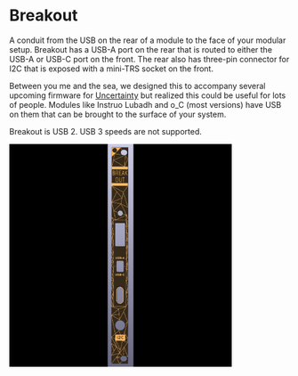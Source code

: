 # Breakout

A conduit from the USB on the rear of a module to the face of your modular setup. Breakout has a USB-A port on the rear that is routed to either the USB-A or USB-C port on the front. The rear also has three-pin connector for I2C that is exposed with a mini-TRS socket on the front.

Between you me and the sea, we designed this to accompany several upcoming firmware for [Uncertainty](https://oamodular.org/products/uncertainty) but realized this could be useful for lots of people. Modules like Instruo Lubadh and o_C (most versions) have USB on them that can be brought to the surface of your system.

Breakout is USB 2. USB 3 speeds are not supported.

<img src="breakout6.png" alt="faceplate of breakout. has a usb-c and a usb-a hole. has a path cable socket sized hole beneath those" width="400"/>
